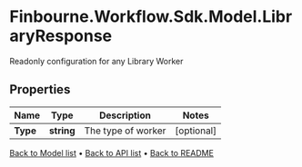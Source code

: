 # Finbourne.Workflow.Sdk.Model.LibraryResponse
Readonly configuration for any Library Worker

## Properties

Name | Type | Description | Notes
------------ | ------------- | ------------- | -------------
**Type** | **string** | The type of worker | [optional] 

[Back to Model list](../README.md#documentation-for-models) &#8226; [Back to API list](../README.md#documentation-for-api-endpoints) &#8226; [Back to README](../README.md)

